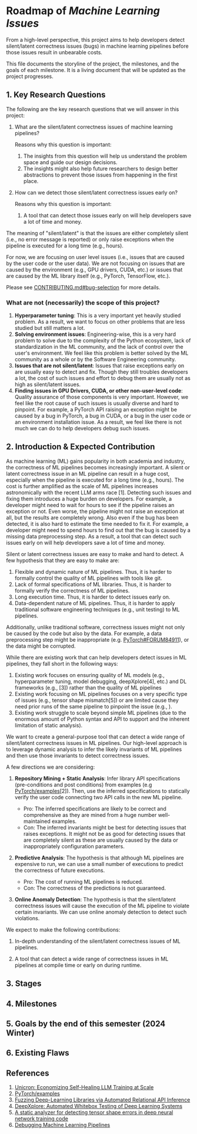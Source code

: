 # Roadmap of *Machine Learning Issues*

From a high-level perspective, this project aims to help developers detect silent/latent correctness issues (bugs) in machine learning pipelines before those issues result in unbearable costs.

This file documents the storyline of the project, the milestones, and the goals of each milestone. It is a living document that will be updated as the project progresses.

## 1. Key Research Questions

The following are the key research questions that we will answer in this project:

1. What are the silent/latent correctness issues of machine learning pipelines?

    Reasons why this question is important:
    1. The insights from this question will help us understand the problem space and guide our design decisions.
    2. The insights might also help future researchers to design better abstractions to prevent those issues from happening in the first place.
2. How can we detect those silent/latent correctness issues early on?

    Reasons why this question is important:
    1. A tool that can detect those issues early on will help developers save a lot of time and money.

The meaning of "silent/latent" is that the issues are either completely silent (i.e., no error message is reported) or only raise exceptions when the pipeline is executed for a long time (e.g., hours).

For now, we are focusing on user level issues (i.e., issues that are caused by the user code or the user data). We are not focusing on issues that are caused by the environment (e.g., GPU drivers, CUDA, etc.) or issues that are caused by the ML library itself (e.g., PyTorch, TensorFlow, etc.).

Please see [CONTRIBUTING.md#bug-selection](https://github.com/OrderLab/machine-learning-issues/blob/main/CONTRIBUTING.md#bug-selection) for more details.

### What are not (necessarily) the scope of this project?

1. **Hyperparameter tuning**: This is a very important yet heavily studied problem. As a result, we want to focus on other problems that are less studied but still matters a lot.
2. **Solving environment issues**: Engineering-wise, this is a very hard problem to solve due to the complexity of the Python ecosystem, lack of standardization in the ML community, and the lack of control over the user's environment. We feel like this problem is better solved by the ML community as a whole or by the Software Engineering community.
3. **Issues that are not silent/latent**: Issues that raise exceptions early on are usually easy to detect and fix. Though they still troubles developers a lot, the cost of such issues and effort to debug them are usually not as high as silent/latent issues.
4. **Finding issues in GPU Drivers, CUDA, or other non-user-level code**: Quality assurance of those components is very important. However, we feel like the root cause of such issues is usually diverse and hard to pinpoint. For example, a PyTorch API raising an exception might be caused by a bug in PyTorch, a bug in CUDA, or a bug in the user code or an environment installation issue. As a result, we feel like there is not much we can do to help developers debug such issues.

## 2. Introduction & Expected Contribution

As machine learning (ML) gains popularity in both academia and industry, the correctness of ML pipelines becomes increasingly important. A silent or latent correctness issue in an ML pipeline can result in a huge cost, especially when the pipeline is executed for a long time (e.g., hours). The cost is further amplified as the scale of ML pipelines increases astronomically with the recent LLM arms race [1]. Detecting such issues and fixing them introduces a huge burden on developers. For example, a developer might need to wait for hours to see if the pipeline raises an exception or not. Even worse, the pipeline might not raise an exception at all, but the results are completely wrong. Also even if the bug has been detected, it is also hard to estimate the time needed to fix it. For example, a developer might need to spend hours to find out that the bug is caused by a missing data preprocessing step. As a result, a tool that can detect such issues early on will help developers save a lot of time and money.

<!-- What's the challenges of finding silent/latent correctness issues? -->
Silent or latent correctness issues are easy to make and hard to detect. A few hypothesis that they are easy to make are:

1. Flexible and dynamic nature of ML pipelines. Thus, it is harder to formally control the quality of ML pipelines with tools like git.
2. Lack of formal specifications of ML libraries. Thus, it is harder to formally verify the correctness of ML pipelines.
3. Long execution time. Thus, it is harder to detect issues early on.
4. Data-dependent nature of ML pipelines. Thus, it is harder to apply traditional software engineering techniques (e.g., unit testing) to ML pipelines.

Additionally, unlike traditional software, correctness issues might not only be caused by the code but also by the data. For example, a data preprocessing step might be inappropriate (e.g. [PyTorch#FORUM84911](https://github.com/OrderLab/machine-learning-issues/blob/main/PyTorch-FORUM84911/README.md#pytorch-forum84911)), or the data might be corrupted.

<!-- What's missing in existing work, from a high-level perspective? -->
While there are existing work that can help developers detect issues in ML pipelines, they fall short in the following ways:
1. Existing work focuses on ensuring quality of ML models (e.g., hyperparameter tuning, model debugging, deepXplore[4], etc.) and DL frameworks (e.g., [3]) rather than the quality of ML pipelines
2. Existing work focusing on ML pipelines focuses on a very specific type of issues (e.g., tensor shape mismatch[5]) or are limited cause they need prior runs of the same pipeline to pinpoint the issue (e.g., ).
3. Existing work struggle to scale beyond simple ML pipelines (due to the enormous amount of Python syntax and API to support and the inherent limitation of static analysis).


<!-- What's our approach? i.e. our hypothesis -->
We want to create a general-purpose tool that can detect a wide range of silent/latent correctness issues in ML pipelines. Our high-level approach is to leverage dynamic analysis to infer the likely invariants of ML pipelines and then use those invariants to detect correctness issues.

A few directions we are considering:

1. **Repository Mining + Static Analysis**:
Infer library API specifications (pre-conditions and post conditions) from examples (e.g [PyTorch/examples](https://github.com/pytorch/examples)\[2\]). Then, use the inferred specifications to statically verify the user code connecting two API calls in the new ML pipeline.
    - Pro: The inferred specifications are likely to be correct and comprehensive as they are mined from a huge number well-maintained examples.
    - Con: The inferred invariants might be best for detecting issues that raises exceptions. It might not be as good for detecting issues that are completely silent as these are usually caused by the data or inappropriately configuration parameters.

2. **Predictive Analysis**: The hypothesis is that although ML pipelines are expensive to run, we can use a small number of executions to predict the correctness of future executions.
    - Pro: The cost of running ML pipelines is reduced.
    - Con: The correctness of the predictions is not guaranteed.

3. **Online Anomaly Detection**: The hypothesis is that the silent/latent correctness issues will cause the execution of the ML pipeline to violate certain invariants. We can use online anomaly detection to detect such violations.

<!-- What's our expected contribution? -->
We expect to make the following contributions:

1. In-depth understanding of the silent/latent correctness issues of ML pipelines.

2. A tool that can detect a wide range of correctness issues in ML pipelines at compile time or early on during runtime.

## 3. Stages

## 4. Milestones

## 5. Goals by the end of this semester (2024 Winter)

## 6. Existing Flaws

## References

1. [Unicron: Economizing Self-Healing LLM Training at Scale](https://arxiv.org/abs/2401.00134)
2. [PyTorch/examples](https://www.github.com/pytorch/examples)
3. [Fuzzing Deep-Learning Libraries via Automated Relational API Inference](https://cs.stanford.edu/~anjiang/papers/FSE22DeepREL.pdf)
4. [DeepXplore: Automated Whitebox Testing of Deep Learning Systems](https://arxiv.org/abs/1705.06640)
5. [A static analyzer for detecting tensor shape errors in deep neural network training code](https://arxiv.org/abs/2112.09037)
6. [Debugging Machine Learning Pipelines](https://arxiv.org/abs/2112.09037)